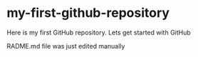 # my-first-github-repository
Here is my first GitHub repository. Lets get started with GitHub

RADME.md file was just edited manually
